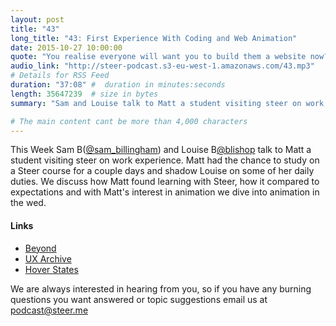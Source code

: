 ```yaml
---
layout: post
title: "43"
long_title: "43: First Experience With Coding and Web Animation"
date: 2015-10-27 10:00:00
quote: "You realise everyone will want you to build them a website now?"
audio_link: "http://steer-podcast.s3-eu-west-1.amazonaws.com/43.mp3"
# Details for RSS Feed
duration: "37:08" #  duration in minutes:seconds
length: 35647239  # size in bytes
summary: "Sam and Louise talk to Matt a student visiting steer on work experience."

# The main content cant be more than 4,000 characters
---
```

This Week Sam B([@sam_billingham](https://twitter.com/sam_billingham)) and Louise B[@blishop](https://twitter.com/blishop) talk to Matt a student visiting steer on work experience. Matt had the chance to study on a Steer course for a couple days and shadow Louise on some of her daily duties. We discuss how Matt found learning with Steer, how it compared to expectations and with Matt's interest in animation we dive into animation in the wed.

#### Links
- [Beyond](http://beyondconf.co)
- [UX Archive](http://uxarchive.com/)
- [Hover States](http://hoverstat.es/)

We are always interested in hearing from you, so if you have any burning questions you want answered or topic suggestions email us at [podcast@steer.me](mailto:podcast@steer.me)
